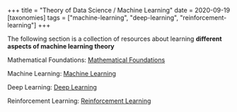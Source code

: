 +++
title = "Theory of Data Science / Machine Learning"
date = 2020-09-19
[taxonomies]
tags = ["machine-learning", "deep-learning", "reinforcement-learning"]
+++

The following section is a collection of resources about learning **different aspects of machine learning theory**

Mathematical Foundations: [Mathematical Foundations](/resources/mathematical-foundations)

Machine Learning: [Machine Learning](/resources/machine-learning)

Deep Learning: [Deep Learning](/resources/deep-learning)

Reinforcement Learning: [Reinforcement Learning](/resources/reinforcement-learning)